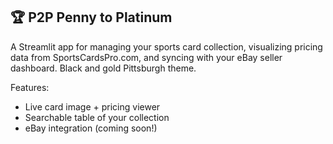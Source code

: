 ## 🏆 P2P Penny to Platinum

A Streamlit app for managing your sports card collection, visualizing pricing data from SportsCardsPro.com, and syncing with your eBay seller dashboard. Black and gold Pittsburgh theme.

Features:
- Live card image + pricing viewer
- Searchable table of your collection
- eBay integration (coming soon!)
